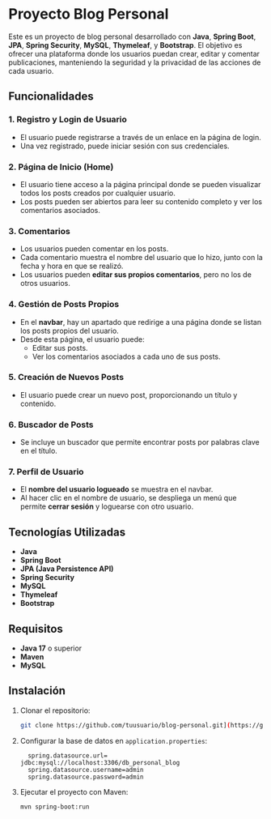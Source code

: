 # Proyecto Blog Personal

Este es un proyecto de blog personal desarrollado con **Java**, **Spring Boot**, **JPA**, **Spring Security**, **MySQL**, **Thymeleaf**, y **Bootstrap**. 
El objetivo es ofrecer una plataforma donde los usuarios puedan crear, editar y comentar publicaciones, manteniendo la seguridad y la privacidad de las acciones de cada usuario.

## Funcionalidades

### 1. **Registro y Login de Usuario**
- El usuario puede registrarse a través de un enlace en la página de login.
- Una vez registrado, puede iniciar sesión con sus credenciales.
  
### 2. **Página de Inicio (Home)**
- El usuario tiene acceso a la página principal donde se pueden visualizar todos los posts creados por cualquier usuario.
- Los posts pueden ser abiertos para leer su contenido completo y ver los comentarios asociados.

### 3. **Comentarios**
- Los usuarios pueden comentar en los posts.
- Cada comentario muestra el nombre del usuario que lo hizo, junto con la fecha y hora en que se realizó.
- Los usuarios pueden **editar sus propios comentarios**, pero no los de otros usuarios.

### 4. **Gestión de Posts Propios**
- En el **navbar**, hay un apartado que redirige a una página donde se listan los posts propios del usuario.
- Desde esta página, el usuario puede:
  - Editar sus posts.
  - Ver los comentarios asociados a cada uno de sus posts.

### 5. **Creación de Nuevos Posts**
- El usuario puede crear un nuevo post, proporcionando un título y contenido.

### 6. **Buscador de Posts**
- Se incluye un buscador que permite encontrar posts por palabras clave en el título.

### 7. **Perfil de Usuario**
- El **nombre del usuario logueado** se muestra en el navbar.
- Al hacer clic en el nombre de usuario, se despliega un menú que permite **cerrar sesión** y loguearse con otro usuario.

## Tecnologías Utilizadas

- **Java**
- **Spring Boot**
- **JPA (Java Persistence API)**
- **Spring Security**
- **MySQL**
- **Thymeleaf**
- **Bootstrap**

## Requisitos

- **Java 17** o superior
- **Maven**
- **MySQL**

## Instalación

1. Clonar el repositorio:
   ```bash
   git clone https://github.com/tuusuario/blog-personal.git](https://github.com/dakoo096/mi-blog-personal.git
   ```
2. Configurar la base de datos en `application.properties`:
   ```properties
     spring.datasource.url= jdbc:mysql://localhost:3306/db_personal_blog
     spring.datasource.username=admin
     spring.datasource.password=admin
   ```
3. Ejecutar el proyecto con Maven:
   ```bash
   mvn spring-boot:run
   ```
